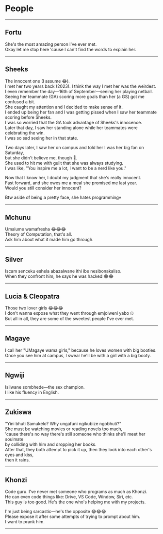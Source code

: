 # **People**
---

## **Fortu**
She's the most amazing person I've ever met.  
Okay let me stop here 'cause I can't find the words to explain her.

---

## **Sheeks**
The innocent one (I assume 😂).  
I met her two years back (2023). I think the way I met her was the weirdest.  
I even remember the day—16th of September—seeing her playing netball.  
Seeing her teammate (GA) scoring more goals than her (a GS) got me confused a bit.  
She caught my attention and I decided to make sense of it.  
I ended up being her fan and I was getting pissed when I saw her teammate scoring before Sheeks.  
I was so worried that the GA took advantage of Sheeks's innocence.  
Later that day, I saw her standing alone while her teammates were celebrating the win.  
I was so sad seeing her in that state.  

Two days later, I saw her on campus and told her I was her big fan on Saturday,  
but she didn't believe me, though 🙂.  
She used to hit me with guilt that she was always studying.  
I was like, "You inspire me a lot, I want to be a nerd like you."  

Now that I know her, I doubt my judgment that she's really innocent.  
Fast forward, and she owes me a meal she promised me last year.  
Would you still consider her innocent?

Btw aside of being a pretty face, she hates programming💀 

---

## **Mchunu**
Umalume wamafresha 😂😂😂  
Theory of Computation, that's all.  
Ask him about what it made him go through.

---

## **Silver**
Iscam senceku eshela abazalwane ithi ibe nesibonakaliso.  
When they confront him, he says he was hacked 😂😂

---

## **Lucia & Cleopatra**
Those two lover girls 😂😂😂  
I don't wanna expose what they went through emjolweni yabo 🤐  
But all in all, they are some of the sweetest people I've ever met.

---

## **Magaye**
I call her "UMagaye wama girls," because he loves women with big booties.  
Once you see him at campus, I swear he'll be with a girl with a big booty.

---

## **Ngwiji**
Isilwane sombhede—the sex champion.  
I like his fluency in English.

---

## **Zukiswa**
"Yini bhuti Samukelo? Why ungafuni ngikubize ngobhuti?"  
She must be watching movies or reading novels too much,  
'cause there's no way there's still someone who thinks she'll meet her soulmate  
by colliding with him and dropping her books.  
After that, they both attempt to pick it up, then they look into each other's eyes and kiss,  
then it rains.

---

## **Khonzi**
Code guru. I've never met someone who programs as much as Khonzi.  
He can even code things like: Drive, VS Code, Window, Siri, etc.  
This guy is too good. He's the one who's helping me with my projects.  

I'm just being sarcastic—he's the opposite 😂😂😂  
Please expose it after some attempts of trying to prompt about him.  
I want to prank him.

---
